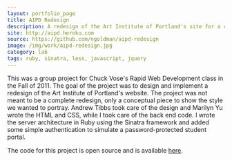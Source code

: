 ```yaml
---
layout: portfolio_page
title: AIPD Redesign
description: A redesign of the Art Institute of Portland's site for a class project.
site: http://aipd.heroku.com
source: https://github.com/ngoldman/aipd-redesign
image: /img/work/aipd-redesign.jpg
category: lab
tags: ruby, sinatra, less, javascript, jquery
---
```


This was a group project for Chuck Vose's Rapid Web Development class in the
Fall of 2011. The goal of the project was to design and implement a redesign
of the Art Institute of Portland's website. The project was not meant to be a
complete redesign, only a conceptual piece to show the style we wanted to
portray. Andrew Tibbs took care of the design and Marilyn Yu wrote the HTML
and CSS, while I took care of the back end code. I wrote the server architecture
in Ruby using the Sinatra framework and added some simple authentication to
simulate a password-protected student portal.

The code for this project is open source and is available [here](https://github.com/ngoldman/aipd-redesign).

